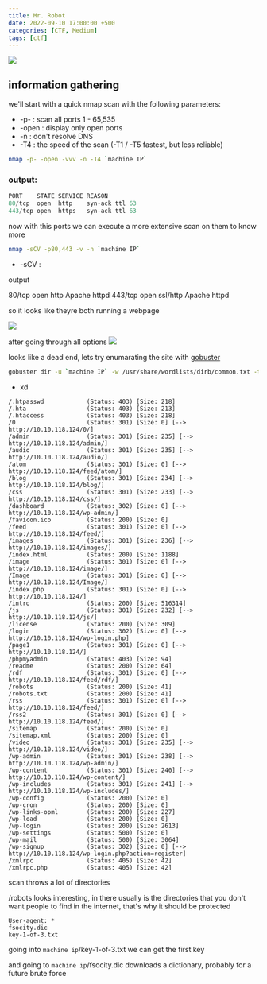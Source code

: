 ```yaml
---
title: Mr. Robot
date: 2022-09-10 17:00:00 +500
categories: [CTF, Medium]
tags: [ctf]
---
```


![](https://tryhackme-images.s3.amazonaws.com/room-icons/7a8797ae59733f2a72f0e8a8748be128.jpeg)


## information gathering

we'll start with a quick nmap scan with the following parameters:
* -p-   : scan all ports 1 - 65,535
* -open : display only open ports
* -n    : don't resolve DNS 
* -T4   : the speed of the scan (-T1 / -T5 fastest, but less reliable)

``` bash
nmap -p- -open -vvv -n -T4 `machine IP`
```
### output:
``` s
PORT    STATE SERVICE REASON
80/tcp  open  http    syn-ack ttl 63
443/tcp open  https   syn-ack ttl 63
```

now with this ports we can execute a more extensive scan on them to know more

```bash
nmap -sCV -p80,443 -v -n `machine IP`
```

* -sCV : 


output

80/tcp  open  http     Apache httpd
443/tcp open  ssl/http Apache httpd

so it looks like theyre both running a webpage

![](https://cdn.discordapp.com/attachments/928875949745917973/1018605203420885022/unknown.png)

after going through all options
![](https://cdn.discordapp.com/attachments/928875949745917973/1018607429027643392/unknown.png)

looks like a dead end, lets try enumarating the site with [gobuster](google.com)

```bash
gobuster dir -u `machine IP` -w /usr/share/wordlists/dirb/common.txt -t 100
```

* xd

```console
/.htpasswd            (Status: 403) [Size: 218]
/.hta                 (Status: 403) [Size: 213]
/.htaccess            (Status: 403) [Size: 218]
/0                    (Status: 301) [Size: 0] [--> http://10.10.118.124/0/]
/admin                (Status: 301) [Size: 235] [--> http://10.10.118.124/admin/]
/audio                (Status: 301) [Size: 235] [--> http://10.10.118.124/audio/]
/atom                 (Status: 301) [Size: 0] [--> http://10.10.118.124/feed/atom/]
/blog                 (Status: 301) [Size: 234] [--> http://10.10.118.124/blog/]   
/css                  (Status: 301) [Size: 233] [--> http://10.10.118.124/css/]    
/dashboard            (Status: 302) [Size: 0] [--> http://10.10.118.124/wp-admin/] 
/favicon.ico          (Status: 200) [Size: 0]                                      
/feed                 (Status: 301) [Size: 0] [--> http://10.10.118.124/feed/]     
/images               (Status: 301) [Size: 236] [--> http://10.10.118.124/images/] 
/index.html           (Status: 200) [Size: 1188]                                   
/image                (Status: 301) [Size: 0] [--> http://10.10.118.124/image/]    
/Image                (Status: 301) [Size: 0] [--> http://10.10.118.124/Image/]    
/index.php            (Status: 301) [Size: 0] [--> http://10.10.118.124/]          
/intro                (Status: 200) [Size: 516314]                                 
/js                   (Status: 301) [Size: 232] [--> http://10.10.118.124/js/]     
/license              (Status: 200) [Size: 309]                                    
/login                (Status: 302) [Size: 0] [--> http://10.10.118.124/wp-login.php]
/page1                (Status: 301) [Size: 0] [--> http://10.10.118.124/]            
/phpmyadmin           (Status: 403) [Size: 94]                                       
/readme               (Status: 200) [Size: 64]                                       
/rdf                  (Status: 301) [Size: 0] [--> http://10.10.118.124/feed/rdf/]   
/robots               (Status: 200) [Size: 41]                                       
/robots.txt           (Status: 200) [Size: 41]                                       
/rss                  (Status: 301) [Size: 0] [--> http://10.10.118.124/feed/]       
/rss2                 (Status: 301) [Size: 0] [--> http://10.10.118.124/feed/]       
/sitemap              (Status: 200) [Size: 0]                                        
/sitemap.xml          (Status: 200) [Size: 0]                                        
/video                (Status: 301) [Size: 235] [--> http://10.10.118.124/video/]    
/wp-admin             (Status: 301) [Size: 238] [--> http://10.10.118.124/wp-admin/] 
/wp-content           (Status: 301) [Size: 240] [--> http://10.10.118.124/wp-content/]
/wp-includes          (Status: 301) [Size: 241] [--> http://10.10.118.124/wp-includes/]
/wp-config            (Status: 200) [Size: 0]                                          
/wp-cron              (Status: 200) [Size: 0]                                          
/wp-links-opml        (Status: 200) [Size: 227]                                        
/wp-load              (Status: 200) [Size: 0]                                          
/wp-login             (Status: 200) [Size: 2613]                                       
/wp-settings          (Status: 500) [Size: 0]                                          
/wp-mail              (Status: 500) [Size: 3064]                                       
/wp-signup            (Status: 302) [Size: 0] [--> http://10.10.118.124/wp-login.php?action=register]
/xmlrpc               (Status: 405) [Size: 42]                                                       
/xmlrpc.php           (Status: 405) [Size: 42]
```

scan throws a lot of directories

/robots looks interesting, in there usually is the directories that you don't want people to find in the internet, that's why it should be protected

```plaintext
User-agent: *
fsocity.dic
key-1-of-3.txt
```

going into `machine ip`/key-1-of-3.txt we can get the first key

and going to `machine ip`/fsocity.dic downloads a dictionary, probably for a future brute force